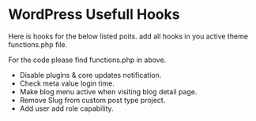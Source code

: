 # WordPress Usefull Hooks

Here is hooks for the below listed poits. add all hooks in you active theme functions.php file.

For the code please find functions.php in above.

- Disable plugins & core updates notification.
- Check meta value login time.
- Make blog menu active when visiting blog detail page.
- Remove Slug from custom post type project.
- Add user add role capability.
